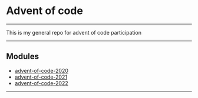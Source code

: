 # Advent of code

---

This is my general repo for advent of code participation

---

## Modules

- [advent-of-code-2020](advent-of-code-2020/README.md)
- [advent-of-code-2021](advent-of-code-2021/README.md)
- [advent-of-code-2022](advent-of-code-2022/README.md)

---
